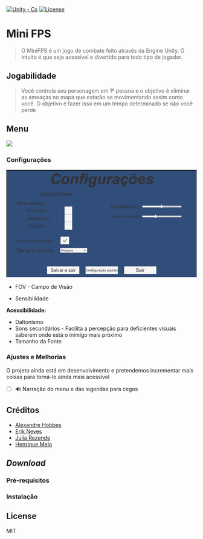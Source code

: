 
[![Unity - Cs](https://img.shields.io/badge/Unity-Cs-ffffff)]()  [![License](https://img.shields.io/badge/License-MIT-blue)](#license)

# Mini FPS

> O MiniFPS é um jogo de combate feito através da Engine Unity. O intuito é que seja acessível e divertido para todo tipo de jogador.

## Jogabilidade

> Você controla seu personagem em 1ª pessoa e o objetivo é eliminar as ameaças no mapa que estarão se movimentando assim como você. O objetivo é fazer isso em um tempo determinado se não você perde 

## Menu 

<img src = "https://github.com/TP-Coltec-UFMG/2021-303-MiniFps/blob/main/Docs/Prints%20do%20jogo/Entrada(Esbo%C3%A7o).jpeg?raw=true">

### Configurações 

<img src = "https://github.com/TP-Coltec-UFMG/2021-303-MiniFps/blob/main/Docs/Prints%20do%20jogo/Configura%C3%A7%C3%B5es(Esbo%C3%A7o).png?raw=true">

* FOV - Campo de Visão
- Sensibilidade

**Acessibilidade:**

* Daltonismo 
* Sons secundários - Facilita a percepção para deficientes visuais saberem onde está o inimigo mais próximo
* Tamanho da Fonte

### Ajustes e Melhorias
O projeto ainda está em desenvolvimento e pretendemos incrementar mais coisas para torná-lo ainda mais acessível

- [ ] 🔊 Narração do menu e das legendas para cegos


## Créditos

* [Alexandre Hobbes](https://github.com/AlexandreHobbes)
* [Erik Neves](https://github.com/erikneves04)
* [Julia Rezende](https://github.com/juliarezende34)
* [Henrique Melo](https://github.com/hmelo2509)

## _Download_

### Pré-requisitos

### Instalação

## License

MIT




